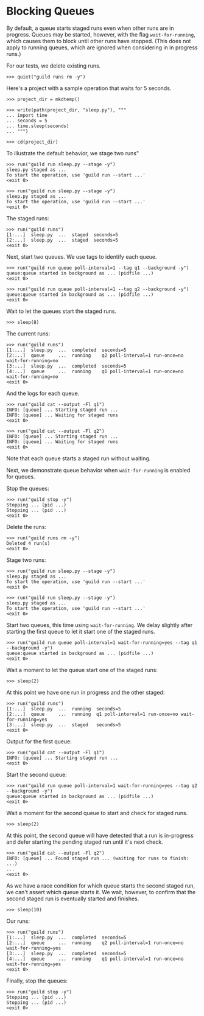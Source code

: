 # Blocking Queues

By default, a queue starts staged runs even when other runs are in
progress. Queues may be started, however, with the flag
`wait-for-running`, which causes them to block until other runs have
stopped. (This does not apply to running queues, which are ignored
when considering in in progress runs.)

For our tests, we delete existing runs.

    >>> quiet("guild runs rm -y")

Here's a project with a sample operation that waits for 5 seconds.

    >>> project_dir = mkdtemp()

    >>> write(path(project_dir, "sleep.py"), """
    ... import time
    ... seconds = 5
    ... time.sleep(seconds)
    ... """)

    >>> cd(project_dir)

To illustrate the default behavior, we stage two runs"

    >>> run("guild run sleep.py --stage -y")
    sleep.py staged as ...
    To start the operation, use 'guild run --start ...'
    <exit 0>

    >>> run("guild run sleep.py --stage -y")
    sleep.py staged as ...
    To start the operation, use 'guild run --start ...'
    <exit 0>

The staged runs:

    >>> run("guild runs")
    [1:...]  sleep.py  ...  staged  seconds=5
    [2:...]  sleep.py  ...  staged  seconds=5
    <exit 0>

Next, start two queues. We use tags to identify each queue.

    >>> run("guild run queue poll-interval=1 --tag q1 --background -y")
    queue:queue started in background as ... (pidfile ...)
    <exit 0>

    >>> run("guild run queue poll-interval=1 --tag q2 --background -y")
    queue:queue started in background as ... (pidfile ...)
    <exit 0>

Wait to let the queues start the staged runs.

    >>> sleep(8)

The current runs:

    >>> run("guild runs")
    [1:...]  sleep.py  ...  completed  seconds=5
    [2:...]  queue     ...  running    q2 poll-interval=1 run-once=no wait-for-running=no
    [3:...]  sleep.py  ...  completed  seconds=5
    [4:...]  queue     ...  running    q1 poll-interval=1 run-once=no wait-for-running=no
    <exit 0>

And the logs for each queue.

    >>> run("guild cat --output -Fl q1")
    INFO: [queue] ... Starting staged run ...
    INFO: [queue] ... Waiting for staged runs
    <exit 0>

    >>> run("guild cat --output -Fl q2")
    INFO: [queue] ... Starting staged run ...
    INFO: [queue] ... Waiting for staged runs
    <exit 0>

Note that each queue starts a staged run without waiting.

Next, we demonstrate queue behavior when `wait-for-running` is enabled
for queues.

Stop the queues:

    >>> run("guild stop -y")
    Stopping ... (pid ...)
    Stopping ... (pid ...)
    <exit 0>

Delete the runs:

    >>> run("guild runs rm -y")
    Deleted 4 run(s)
    <exit 0>

Stage two runs:

    >>> run("guild run sleep.py --stage -y")
    sleep.py staged as ...
    To start the operation, use 'guild run --start ...'
    <exit 0>

    >>> run("guild run sleep.py --stage -y")
    sleep.py staged as ...
    To start the operation, use 'guild run --start ...'
    <exit 0>

Start two queues, this time using `wait-for-running`. We delay
slightly after starting the first queue to let it start one of the
staged runs.

    >>> run("guild run queue poll-interval=1 wait-for-running=yes --tag q1 --background -y")
    queue:queue started in background as ... (pidfile ...)
    <exit 0>

Wait a moment to let the queue start one of the staged runs:

    >>> sleep(2)

At this point we have one run in progress and the other staged:

    >>> run("guild runs")
    [1:...]  sleep.py  ...  running  seconds=5
    [2:...]  queue     ...  running  q1 poll-interval=1 run-once=no wait-for-running=yes
    [3:...]  sleep.py  ...  staged   seconds=5
    <exit 0>

Output for the first queue:

    >>> run("guild cat --output -Fl q1")
    INFO: [queue] ... Starting staged run ...
    <exit 0>

Start the second queue:

    >>> run("guild run queue poll-interval=1 wait-for-running=yes --tag q2 --background -y")
    queue:queue started in background as ... (pidfile ...)
    <exit 0>

Wait a moment for the second queue to start and check for staged runs.

    >>> sleep(2)

At this point, the second queue will have detected that a run is
in-progress and defer starting the pending staged run until it's next
check.

    >>> run("guild cat --output -Fl q2")
    INFO: [queue] ... Found staged run ... (waiting for runs to finish: ...)
    ...
    <exit 0>

As we have a race condition for which queue starts the second staged
run, we can't assert which queue starts it. We wait, however, to
confirm that the second staged run is eventually started and finishes.

    >>> sleep(10)

Our runs:

    >>> run("guild runs")
    [1:...]  sleep.py  ...  completed  seconds=5
    [2:...]  queue     ...  running    q2 poll-interval=1 run-once=no wait-for-running=yes
    [3:...]  sleep.py  ...  completed  seconds=5
    [4:...]  queue     ...  running    q1 poll-interval=1 run-once=no wait-for-running=yes
    <exit 0>

Finally, stop the queues:

    >>> run("guild stop -y")
    Stopping ... (pid ...)
    Stopping ... (pid ...)
    <exit 0>
